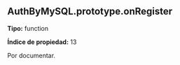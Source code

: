 ## AuthByMySQL.prototype.onRegister

**Tipo:** function

**Índice de propiedad:** 13

Por documentar.



